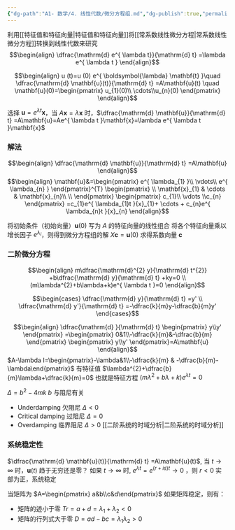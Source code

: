 ```yaml
---
{"dg-path":"A1- 数学/4. 线性代数/微分方程组.md","dg-publish":true,"permalink":"/A1- 数学/4. 线性代数/微分方程组/","dgPassFrontmatter":true,"noteIcon":"","created":"2024-08-09T21:14:30.221+08:00","updated":"2025-06-29T16:01:59.291+08:00"}
---
```



利用[[特征值和特征向量\|特征值和特征向量]]将[[常系数线性微分方程\|常系数线性微分方程]]转换到线性代数来研究
$$\begin{align}
\dfrac{\mathrm{d} e^{ \lambda t}}{\mathrm{d} t} =\lambda e^{ \lambda t } 
\end{align}$$

$$\begin{align}
u (t)=u (0) e^{ \boldsymbol{\lambda} \mathbf{t} }\quad \dfrac{\mathrm{d} \mathbf{u}(t)}{\mathrm{d} t} =A\mathbf{u}(t) \quad \mathbf{u}(0)=\begin{pmatrix}
u_{1}(0)\\ \cdots\\u_{n}(0)
\end{pmatrix}
\end{align}$$

选择 $\mathbf{u}=e^{ \lambda t }\mathbf{x}$，当 $A\mathbf{x}=\lambda \mathbf{x}$ 时，$\dfrac{\mathrm{d} \mathbf{u}}{\mathrm{d} t} =A\mathbf{u}=Ae^{ \lambda t }\mathbf{x}=\lambda e^{ \lambda t }\mathbf{x}$

### 解法
$$\begin{align}
\dfrac{\mathrm{d} \mathbf{u}}{\mathrm{d} t} =A\mathbf{u} 
\end{align}$$
$$\begin{align}
\mathbf{u}&=\begin{pmatrix}
e^{ \lambda_{1} }\\ \vdots\\ e^{ \lambda_{n} }
\end{pmatrix}^{T} \begin{pmatrix}
\\ \mathbf{x}_{1}  & \cdots & \mathbf{x}_{n}\\ \\
\end{pmatrix} \begin{pmatrix}
c_{1}\\ \vdots \\c_{n}
\end{pmatrix} =c_{1}e^{ \lambda_{1}t }{x}_{1}+ \cdots +  c_{n}e^{ \lambda_{n}t }{x}_{n}
\end{align}$$

将初始条件（初始向量）$\mathbf{u}(0)$ 写为 $A$ 的特征向量的线性组合
将各个特征向量乘以增长因子 $e^{ \lambda_{i} }$，则得到微分方程组的解
$X\mathbf{c}=\mathbf{u}(0)$ 求得系数向量 $\mathbf{c}$


### 二阶微分方程
$$\begin{align}
m\dfrac{\mathrm{d}^{2} y}{\mathrm{d} t^{2}} +b\dfrac{\mathrm{d} y}{\mathrm{d} t} +ky=0   \\
(m\lambda^{2}+b\lambda+k)e^{ \lambda t }=0
\end{align}$$

$$\begin{cases}
\dfrac{\mathrm{d} y}{\mathrm{d} t} =y' \\
\dfrac{\mathrm{d} y'}{\mathrm{d} t} =-\dfrac{k}{m}y-\dfrac{b}{m}y' 
\end{cases}$$

$$\begin{align}
\dfrac{\mathrm{d} }{\mathrm{d} t} \begin{pmatrix}
y\\y' 
\end{pmatrix} =\begin{pmatrix}
0&1\\-\dfrac{k}{m}&-\dfrac{b}{m} 
\end{pmatrix} \begin{pmatrix}
y\\y'
\end{pmatrix}=A\mathbf{u}
\end{align}$$
$A-\lambda I=\begin{pmatrix}-\lambda&1\\-\dfrac{k}{m} & -\dfrac{b}{m}-\lambda\end{pmatrix}$ 有特征值 $\lambda^{2}+\dfrac{b}{m}\lambda+\dfrac{k}{m}=0$
也就是特征方程 $(m\lambda^{2}+b\lambda+k)e^{ \lambda t }=0$

$\Delta=b^{2}-4mk$
$b$ 与阻尼有关
- Underdamping   欠阻尼  $\Delta<0$
- Critical damping  过阻尼 $\Delta=0$
- Overdamping   临界阻尼  $\Delta>0$
[[二阶系统的时域分析\|二阶系统的时域分析]]

### 系统稳定性
$\dfrac{\mathrm{d} \mathbf{u}(t)}{\mathrm{d} t} =A\mathbf{u}(t)$, 当 $t \to \infty$ 时，$\mathbf{u}(t)$ 趋于无穷还是零？
如果 $t \to \infty$ 时, $e^{ \lambda t }=e^{ (r+is)t }\to0$ ，则 $r<0$ 实部为正，系统稳定

当矩阵为 $A=\begin{pmatrix} a&b\\c&d\end{pmatrix}$ 如果矩阵稳定，则有：
- 矩阵的迹小于零    $Tr=a+d=\lambda_{1}+\lambda_{2}<0$
- 矩阵的行列式大于零 $D=ad-bc=\lambda_{1}\lambda_{2}>0$

